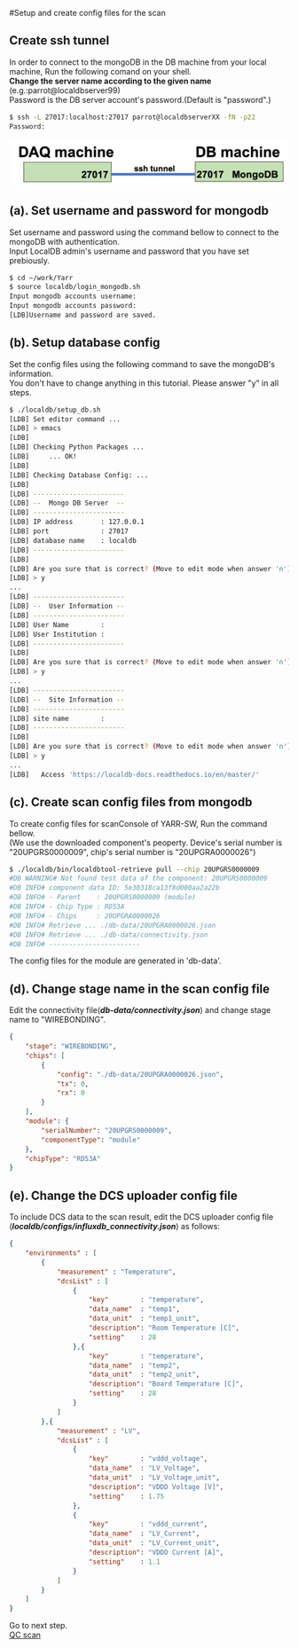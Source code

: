 #Setup and create config files for the scan
## Create ssh tunnel 
In order to connect to the mongoDB in the DB machine from your local machine, Run the following comand on your shell.<br>
**Change the server name according to the given name** (e.g.:parrot@localdbserver99)<br> 
Password is the DB server account's password.(Default is "password".)

```bash
$ ssh -L 27017:localhost:27017 parrot@localdbserverXX -fN -p22
Password:
```
![ssh tunnel mongodb](images/sshtunnel_mongodb.png)

## (a). Set username and password for mongodb 
Set username and password using the command bellow to connect to the mongoDB with authentication.<br>
Input LocalDB admin's username and password that you have set prebiously.
```bash
$ cd ~/work/Yarr
$ source localdb/login_mongodb.sh
Input mongodb accounts username: 
Input mongodb accounts password: 
[LDB]Username and password are saved.
```

## (b). Setup database config
Set the config files using the following command to save the mongoDB's information.<br>
You don't have to change anything in this tutorial. Please answer "y" in all steps.
```bash
$ ./localdb/setup_db.sh
[LDB] Set editor command ...
[LDB] > emacs
[LDB]
[LDB] Checking Python Packages ...
[LDB]     ... OK!
[LDB]
[LDB] Checking Database Config: ...
[LDB]
[LDB] -----------------------
[LDB] --  Mongo DB Server  --
[LDB] -----------------------
[LDB] IP address       : 127.0.0.1
[LDB] port             : 27017
[LDB] database name    : localdb
[LDB] -----------------------
[LDB]
[LDB] Are you sure that is correct? (Move to edit mode when answer 'n') [y/n/exit]
[LDB] > y
...
[LDB] -----------------------
[LDB] --  User Information --
[LDB] -----------------------
[LDB] User Name        : 
[LDB] User Institution : 
[LDB] -----------------------
[LDB]
[LDB] Are you sure that is correct? (Move to edit mode when answer 'n') [y/n/exit]
[LDB] > y
...
[LDB] -----------------------
[LDB] --  Site Information --
[LDB] -----------------------
[LDB] site name        : 
[LDB] -----------------------
[LDB]
[LDB] Are you sure that is correct? (Move to edit mode when answer 'n') [y/n/exit]
[LDB] > y
...
[LDB]   Access 'https://localdb-docs.readthedocs.io/en/master/'
```

## (c). Create scan config files from mongodb
To create config files for scanConsole of YARR-SW, Run the command bellow.<br>
(We use the downloaded component's peoperty. Device's serial number is "20UPGRS0000009", chip's serial number is "20UPGRA0000026")
```bash
$ ./localdb/bin/localdbtool-retrieve pull --chip 20UPGRS0000009 
#DB WARNING# Not found test data of the component: 20UPGRS0000009
#DB INFO# component data ID: 5e30318ca13f8d000aa2a22b 
#DB INFO# - Parent    : 20UPGRS0000009 (module)
#DB INFO# - Chip Type : RD53A
#DB INFO# - Chips     : 20UPGRA0000026
#DB INFO# Retrieve ... ./db-data/20UPGRA0000026.json
#DB INFO# Retrieve ... ./db-data/connectivity.json
#DB INFO# -----------------------
```
The config files for the module are generated in 'db-data'.<br>

## (d). Change stage name in the scan config file
Edit the connectivity file(***db-data/connectivity.json***) and change stage name to "WIREBONDING".
```json
{
    "stage": "WIREBONDING",
    "chips": [
        {
            "config": "./db-data/20UPGRA0000026.json",
            "tx": 0,
            "rx": 0
        }
    ],
    "module": {
        "serialNumber": "20UPGRS0000009",
        "componentType": "module"
    },
    "chipType": "RD53A"
}
```

## (e). Change the DCS uploader config file
To include DCS data to the scan result, edit the DCS uploader config file (***localdb/configs/influxdb_connectivity.json***) as follows:
```json
{
    "environments" : [
        {
            "measurement" : "Temperature",
            "dcsList" : [
                {
                    "key"        : "temperature",
                    "data_name"  : "temp1",
                    "data_unit"  : "temp1_unit",
                    "description": "Room Temperature [C]",
                    "setting"    : 28
                },{
                    "key"        : "temperature",
                    "data_name"  : "temp2",
                    "data_unit"  : "temp2_unit",
                    "description": "Board Temperature [C]",
                    "setting"    : 28
                }
            ]
        },{
            "measurement" : "LV",
            "dcsList" : [
                {
                    "key"        : "vddd_voltage",
                    "data_name"  : "LV_Voltage",
                    "data_unit"  : "LV_Voltage_unit",
                    "description": "VDDD Voltage [V]",
                    "setting"    : 1.75
                },
                {
                    "key"        : "vddd_current",
                    "data_name"  : "LV_Current",
                    "data_unit"  : "LV_Current_unit",
                    "description": "VDDD Current [A]",
                    "setting"    : 1.1
                }
            ]
        }
    ]
}
```
Go to next step.<br>
[QC scan](database_demonstration_scanconsole.md)<br>

